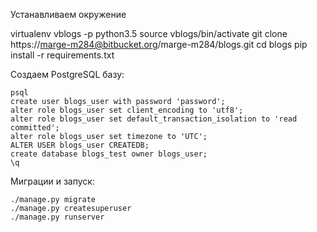 Устанавливаем окружение

virtualenv vblogs -p python3.5
source vblogs/bin/activate
git clone https://marge-m284@bitbucket.org/marge-m284/blogs.git
cd blogs
pip install -r requirements.txt

Создаем PostgreSQL базу:
```
psql
create user blogs_user with password 'password';
alter role blogs_user set client_encoding to 'utf8';
alter role blogs_user set default_transaction_isolation to 'read committed';
alter role blogs_user set timezone to 'UTC';
ALTER USER blogs_user CREATEDB;
create database blogs_test owner blogs_user;
\q
```


Миграции и запуск:
```
./manage.py migrate
./manage.py createsuperuser
./manage.py runserver
```
